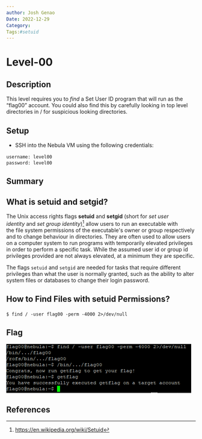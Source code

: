 ```yaml
---
author: Josh Genao
Date: 2022-12-29
Category:
Tags:#setuid
---
```


# Level-00
## Description
This level requires you to _find_ a Set User ID program that will run as the “flag00” account. You could also find this by carefully looking in top level directories in / for suspicious looking directories.
## Setup
- SSH into the Nebula VM using the following credentials:
```
username: level00
password: level00
```
## Summary
## What is setuid and setgid?
The Unix access rights flags **setuid** and **setgid** (short for _set user identity_ and _set group identity_)[^1] allow users to run an executable with the file system permissions of the executable's owner or group respectively and to change behaviour in directories. They are often used to allow users on a computer system to run programs with temporarily elevated privileges in order to perform a specific task. While the assumed user id or group id privileges provided are not always elevated, at a minimum they are specific.

The flags `setuid` and `setgid` are needed for tasks that require different privileges than what the user is normally granted, such as the ability to alter system files or databases to change their login password.
## How to Find Files with setuid Permissions?
`$ find / -user flag00 -perm -4000 2>/dev/null`
## Flag
![](../imgs/Pasted%20image%2020221229235301.png)
## References
[^1]: https://en.wikipedia.org/wiki/Setuid
